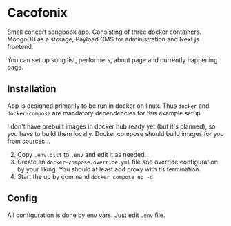 # Cacofonix

Small concert songbook app. Consisting of three docker containers.
MongoDB as a storage, Payload CMS for administration and Next.js frontend.

You can set up song list, performers, about page and currently happening page.

## Installation
App is designed primarily to be run in docker on linux. 
Thus `docker` and `docker-compose` are mandatory dependencies for this example setup.

I don't have prebuilt images in docker hub ready yet (but it's planned), so you have to build them locally. 
Docker compose should build images for you from sources...

2. Copy `.env.dist` to `.env` and edit it as needed.
3. Create an `docker-compose.override.yml` file and override configuration by your liking.
You should at least add proxy with tls termination.
4. Start the up by command
```docker compose up -d```

## Config
All configuration is done by env vars. 
Just edit `.env` file. 

